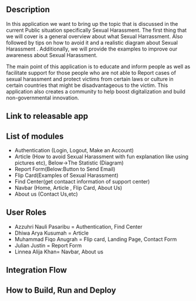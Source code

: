## Description

In this application we want to bring up the topic that is discussed in the current
Public situation specifically Sexual Harassment. The first thing that we will cover is a general overview about what Sexual Harrassment. Also followed by tips on how to avoid it and a realistic diagram about Sexual Harassment . Additionally, we will provide the examples to improve our awareness about Sexual Harassment. 

The main point of this application is to educate and inform people as well as facilitate support for those people who are not able to Report cases of sexual harassment and protect victims from certain laws or culture in certain countries that might be disadvantageous to the victim. This application also creates a community to help boost digitalization and build non-governmental innovation.

## Link to releasable app
<!-- TODO -->
## List of modules

- Authentication (Login, Logout, Make an Account)
- Article (How to avoid Sexual Harassment with fun explanation like using pictures etc), Below->The Statistic (Diagram)
- Report Form(Below:Button to Send Email)
- Flip Card(Examples of Sexual Harassment)
- Find Center(get contaact information of support center)
- Navbar (Home, Article , Flip Card, About Us)
- About us (Contact Us,etc)

## User Roles
- Azzuhri Nauli Pasaribu = Authentication, Find Center
- Dhiwa Arya Kusumah = Article
- Muhammad Fiqo Anugrah = Flip card, Landing Page, Contact Form
- Julian Justin = Report Form
- Linnea Alija Khan= Navbar, About us

## Integration Flow
<!-- TODO -->
## How to Build, Run and Deploy
